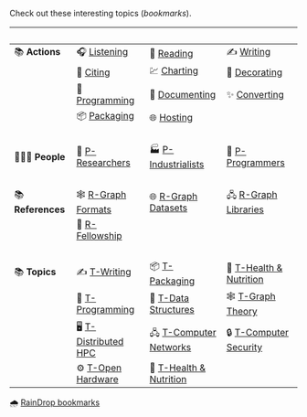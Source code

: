 Check out these interesting topics (*bookmarks*).

| ⠀                | ⠀                     | ⠀                        | ⠀                        |
| ---------------- | --------------------- | ------------------------ | ------------------------ |
| 📚 **Actions**    | 🎧 [Listening]         | 📰 [Reading]              | ✍️ [Writing]              |
|                  | 👏 [Citing]            | 💹 [Charting]             | 💟 [Decorating]           |
|                  | 💾 [Programming]       | 📜 [Documenting]          | ✨ [Converting]           |
|                  | 📦 [Packaging]         | 🌐 [Hosting]              |                          |
| ⠀                | ⠀                     | ⠀                        | ⠀                        |
| 🧑‍🤝‍🧑 **People**   | 🔬 [P-Researchers]     | 🏭 [P-Industrialists]     | 💾 [P-Programmers]        |
| ⠀                | ⠀                     | ⠀                        | ⠀                        |
| 📚 **References** | 🕸️ [R-Graph Formats]   | 🌐 [R-Graph Datasets]     | 🖧 [R-Graph Libraries]    |
|                  | 💍 [R-Fellowship]      |                          |                          |
| ⠀                | ⠀                     | ⠀                        | ⠀                        |
| 📚 **Topics**     | ✍️ [T-Writing]         | 📦 [T-Packaging]          | 🥥 [T-Health & Nutrition] |
|                  | 💾 [T-Programming]     | 💽 [T-Data Structures]    | 🕸️ [T-Graph Theory]       |
|                  | 🖥️ [T-Distributed HPC] | 🖧 [T-Computer Networks]  | 🔒 [T-Computer Security]  |
|                  | ⚙️ [T-Open Hardware]   | 🥥 [T-Health & Nutrition] |                          |

🌧️ [RainDrop bookmarks](https://raindrop.io/wolfram77)

[//]: # (ACTIONS)
[Listening]: https://pinboard.opera.com/view/b2daba3e-c176-4b2a-aa9b-e55f999239c6
[Reading]: https://pinboard.opera.com/view/487d0cff-cd94-4fd5-8a91-9c926a63a0fe
[Writing]: https://pinboard.opera.com/view/498c54bd-84e1-42e5-92e0-e466d0a12999
[Citing]: https://pinboard.opera.com/view/c5f04167-9794-4b8e-8669-7e249e23bd95
[Charting]: https://pinboard.opera.com/view/dc091bb6-41aa-443e-b1e5-e2b8f8c645c0
[Decorating]: https://pinboard.opera.com/view/450c96d6-a0b2-4dbd-be8b-0ea265df2cd1
[Programming]: https://pinboard.opera.com/view/cf9ee12d-f427-4614-887a-c1e07432498e
[Documenting]: https://pinboard.opera.com/view/4ab72dba-6daa-4f57-908f-2bbf42eb749a
[Converting]: https://pinboard.opera.com/view/0f414b40-65ce-4a32-af33-d44921f3cead
[Packaging]: https://pinboard.opera.com/view/0da002e9-e015-4fb2-bc96-960ea0c5ccb6
[Hosting]: https://pinboard.opera.com/view/6fae4349-af75-45d9-9547-107b0d456530

[//]: # (PEOPLE)
[P-Researchers]: https://pinboard.opera.com/view/4ef18aca-d26a-4675-90b3-74208fe7e30c
[P-Industrialists]: https://pinboard.opera.com/view/4f6fe226-f3fa-46a2-b439-e2d56c437463
[P-Programmers]: https://pinboard.opera.com/view/f3460ba0-902b-41c7-a612-faae6a61e2f3

[//]: # (REFERENCES)
[R-Graph Formats]: https://pinboard.opera.com/view/4f89f34f-48a2-4f6a-b74a-3eb39ed83362
[R-Graph Datasets]: https://pinboard.opera.com/view/82fa7f47-f4f5-40eb-ada9-7a69727afb12
[R-Graph Libraries]: https://pinboard.opera.com/view/0be809dc-7390-4958-b9f9-72e6c7e2702b
[R-Fellowship]: https://pinboard.opera.com/view/efa110f0-32c3-42c4-ab0b-7986bfd8ba2a

[//]: # (TOPICS)
[T-Writing]: https://pinboard.opera.com/view/a3312f8c-d0a6-44c3-a2f9-9b989f2ccc20
[T-Packaging]: https://pinboard.opera.com/view/0d550328-2b95-4e77-bec9-7e1bdc3497f0
[T-Health & Nutrition]: https://pinboard.opera.com/view/f52aca0d-8d05-4a7d-b98d-94475a764d0e
[T-Programming]: https://pinboard.opera.com/view/9750c2ef-3cd1-46ec-aa46-50a5c7892807
[T-Data Structures]: https://pinboard.opera.com/view/ad965922-2022-4e0b-8968-a1abc69eb6bb
[T-Graph Theory]: https://pinboard.opera.com/view/1c680231-56ee-4b46-ac9d-6216283545b5
[T-Distributed HPC]: https://pinboard.opera.com/view/629024a5-f5f7-4c7c-8c9d-86fca00c5ef8
[T-Computer Networks]: https://pinboard.opera.com/view/82f010aa-c8db-42ea-b823-a00f51892af0
[T-Computer Security]: https://pinboard.opera.com/view/4ec01886-a834-49f3-9328-b0e1b2bc73df
[T-Open Hardware]: https://pinboard.opera.com/view/b393896a-9cf3-4518-b9d2-f460c9529ebd
